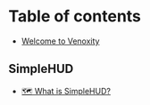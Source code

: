 # Table of contents

* [Welcome to Venoxity](README.md)

## SimpleHUD

* [🗺 What is SimpleHUD?](simplehud/what-is-simplehud.md)
